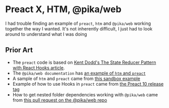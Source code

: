 # Preact X, HTM, @pika/web
I had trouble finding an example of `preact`, `htm` and `@pika/web` working together the way I wanted. It's not inherently difficult, I just had to look around to understand what I was doing

## Prior Art
* The `preact` code is based on [Kent Dodd's The State Reducer Pattern with React Hooks article](https://kentcdodds.com/blog/the-state-reducer-pattern-with-react-hooks).
* The `@pika/web documentation` has [an example of `htm` and `preact`](https://glitch.com/edit/#!/pika-web-example-preact-htm?path=script.js:1:0)
* A sample of `htm` and `preact` came from [this sandbox example](https://codesandbox.io/embed/k3q4yv0rlr?codemirror=1)
* Example of how to use Hooks in `preact` came from [the Preact 10 release tag](https://github.com/developit/preact/releases/tag/10.0.0-alpha.0)
* How to get nested folder dependencies working with `@pika/web` came from [this pull request on the @pika/web repo](https://github.com/pikapkg/web/pull/24)